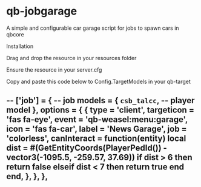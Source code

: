 # qb-jobgarage
A simple and configurable car garage script for jobs to spawn cars in qbcore


Installation 

Drag and drop the resource in your resources folder

Ensure the resource in your server.cfg

Copy and paste this code below to Config.TargetModels in your qb-target

--
    ['job'] = { -- job
		models = {
		    `csb_talcc`, -- player model
		},
		options = {
            {
                type = 'client',
                targeticon = 'fas fa-eye',
            	event = 'qb-weasel:menu:garage', 
                icon = 'fas fa-car',
				label = 'News Garage',
                job = 'colorless',
                canInteract  = function(entity)
                    local dist = #(GetEntityCoords(PlayerPedId()) - vector3(-1095.5, -259.57, 37.69))
                    if dist > 6 then
                        return false
                    elseif dist < 7 then
                        return true
                    end
                end,
            },
		},
	},
 --
